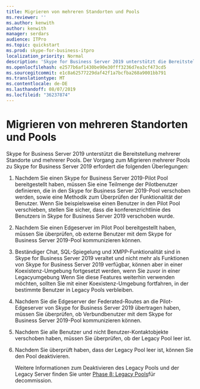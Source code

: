 ```yaml
---
title: Migrieren von mehreren Standorten und Pools
ms.reviewer: ''
ms.author: kenwith
author: kenwith
manager: serdars
audience: ITPro
ms.topic: quickstart
ms.prod: skype-for-business-itpro
localization_priority: Normal
description: 'Skype for Business Server 2019 unterstützt die Bereitstellung mehrerer Standorte und mehrerer Pools. Der Vorgang zum Migrieren mehrerer Pools zu Skype for Business Server 2019 erfordert die folgenden Überlegungen:'
ms.openlocfilehash: e2577b6af1430be90e30fff3236d7ea3cf473cd5
ms.sourcegitcommit: e1c8a62577229daf42f1a7bcfba268a9001bb791
ms.translationtype: MT
ms.contentlocale: de-DE
ms.lasthandoff: 08/07/2019
ms.locfileid: "36237874"
---
```

# <a name="migrating-multiple-sites-and-pools"></a>Migrieren von mehreren Standorten und Pools

Skype for Business Server 2019 unterstützt die Bereitstellung mehrerer Standorte und mehrerer Pools. Der Vorgang zum Migrieren mehrerer Pools zu Skype for Business Server 2019 erfordert die folgenden Überlegungen: 
  
1. Nachdem Sie einen Skype for Business Server 2019-Pilot Pool bereitgestellt haben, müssen Sie eine Teilmenge der Pilotbenutzer definieren, die in den Skype for Business Server 2019-Pool verschoben werden, sowie eine Methodik zum Überprüfen der Funktionalität der Benutzer. Wenn Sie beispielsweise einen Benutzer in den Pilot Pool verschieben, stellen Sie sicher, dass die konferenzrichtlinie des Benutzers in Skype for Business Server 2019 verschoben wurde. 
    
2. Nachdem Sie einen Edgeserver im Pilot Pool bereitgestellt haben, müssen Sie überprüfen, ob externe Benutzer mit dem Skype for Business Server 2019-Pool kommunizieren können.

3. Beständiger Chat, SQL-Spiegelung und XMPP-Funktionalität sind in Skype for Business Server 2019 veraltet und nicht mehr als Funktionen von Skype for Business Server 2019 verfügbar, können aber in einer Koexistenz-Umgebung fortgesetzt werden, wenn Sie zuvor in einer Legacyumgebung Wenn Sie diese Features weiterhin verwenden möchten, sollten Sie mit einer Koexistenz-Umgebung fortfahren, in der bestimmte Benutzer in Legacy Pools verbleiben.
    
4. Nachdem Sie die Edgeserver der Federated-Routes an die Pilot-Edgeserver von Skype for Business Server 2019 übertragen haben, müssen Sie überprüfen, ob Verbundbenutzer mit dem Skype for Business Server 2019-Pool kommunizieren können.
    
5. Nachdem Sie alle Benutzer und nicht Benutzer-Kontaktobjekte verschoben haben, müssen Sie überprüfen, ob der Legacy Pool leer ist.
    
6. Nachdem Sie überprüft haben, dass der Legacy Pool leer ist, können Sie den Pool deaktivieren. 
    
    Weitere Informationen zum Deaktivieren des Legacy Pools und der Legacy Server finden Sie unter [Phase 8: Legacy Pools](phase-8-decommission-legacy-pools.md)für decommission.
    

